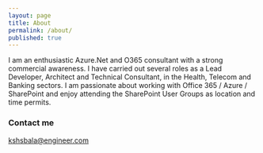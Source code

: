 ```yaml
---
layout: page
title: About
permalink: /about/
published: true
---
```


I am an enthusiastic Azure.Net and O365 consultant with a strong commercial awareness. I have carried out several roles as a Lead Developer, Architect and Technical Consultant, in the Health, Telecom and Banking sectors. I am passionate about working with Office 365 / Azure / SharePoint and enjoy attending the SharePoint User Groups as location and time permits.

### Contact me

[kshsbala@engineer.com](mailto:kshsbala@engineer.com)
